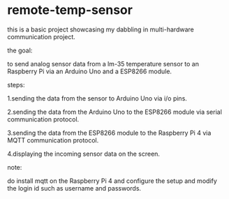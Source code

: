 # remote-temp-sensor

this is a basic project showcasing my dabbling in multi-hardware communication project.

the goal:

to send analog sensor data from a lm-35 temperature sensor to an Raspberry Pi via an Arduino Uno and a ESP8266 module.

steps:

1.sending the data from the sensor to Arduino Uno via i/o pins.

2.sending the data from the Arduino Uno to the ESP8266 module via serial communication protocol.

3.sending the data from the ESP8266 module to the Raspberry Pi 4 via MQTT communication protocol.

4.displaying the incoming sensor data on the screen.

note:

do install mqtt on the Raspberry Pi 4 and configure the setup and modify the login id such as username and passwords.
